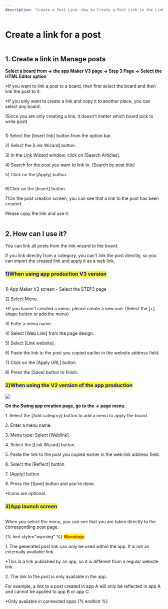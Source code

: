 ```yaml
---
description: 'Create a Post Link: How to Create a Post Link in the Link Wizard'
---
```


# Create a link for a post

<figure><img src="../../../.gitbook/assets/구분선 (1) (1).PNG" alt=""><figcaption></figcaption></figure>

## 1. Create a link in Manage posts

**Select a board from → the app Maker V3 page → Step 3 Page → Select the HTML Editor option**

\*If you want to link a post to a board, then first select the board and then link the post to it.

\*If you only want to create a link and copy it to another place, you can select any board.

(Since you are only creating a link, it doesn't matter which board pick to write post)

<figure><img src="../../../.gitbook/assets/en_게시물링크2.png" alt=""><figcaption></figcaption></figure>

1\) Select the \[Insert link] button from the option bar.

2\) Select the \[Link Wizard] button.

3\) In the Link Wizard window, click on \[Search Articles].

4\) Search for the post you want to link to. (Search by post title)

5\) Click on the \[Apply] button.



<div align="left">

<figure><img src="../../../.gitbook/assets/en_게시물링크3.png" alt=""><figcaption></figcaption></figure>

</div>

6\)Click on the \[Insert] button.

7\)On the post creation screen, you can see that a link to the post has been created.

Please copy the link and use it.

<figure><img src="../../../.gitbook/assets/구분선 (1) (1).PNG" alt=""><figcaption></figcaption></figure>

## 2. How can I use it?

You can link all posts from the link wizard to the board.

If you link directly from a category, you can't link the post directly, so you can import the created link and apply it as a web link.

### <mark style="color:blue;">1)</mark><mark style="color:blue;">When using app production V3 version</mark>

<figure><img src="../../../.gitbook/assets/en_게시물링크.png" alt=""><figcaption></figcaption></figure>

1\) App Maker V3 screen - Select the STEP3 page

2\) Select Menu.

\*If you haven't created a menu, please create a new one. (Select the \[+] shape button to add the menu)

3\) Enter a menu name.

4\) Select \[Web Link] from the page design.

5\) Select \[Link website].

6\) Paste the link to the post you copied earlier in the website address field.

7\) Click on the \[Apply URL] button.

8\) Press the \[Save] button to finish.



### <mark style="color:blue;">2)</mark><mark style="color:blue;">When using the V2 version of the app production</mark>

![](<../../../.gitbook/assets/1.. (58).png>)

**On the Swing app creation page, go to the → page menu.**

1\. Select the \[Add category] button to add a menu to apply the board.

2\. Enter a menu name.

3\. Menu type: Select \[Weblink].

4\. Select the \[Link Wizard] button.

5\. Paste the link to the post you copied earlier in the web link address field.

6\. Select the \[Reflect] button

7\. \[Apply] button

8\. Press the \[Save] button and you're done.

\*Icons are optional.



### <mark style="color:blue;">**3)**</mark><mark style="color:blue;">App launch screen</mark>

<div align="left">

<figure><img src="../../../.gitbook/assets/녹화_2023_03_28_14_32_44_157.gif" alt=""><figcaption></figcaption></figure>

</div>

When you select the menu, you can see that you are taken directly to the corresponding post page.

{% hint style="warning" %}
<mark style="color:red;">**Warnings**</mark>

1\. The generated post link can only be used within the app. It is not an externally available link.

\*This is a link published by an app, so it is different from a regular website link.

2\. The link to the post is only available in the app.

For example, a link to a post created in app A will only be reflected in app A and cannot be applied to app B or app C.

\*Only available in connected apps
{% endhint %}
